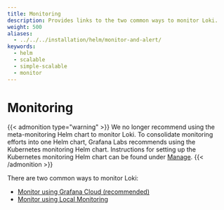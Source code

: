 ```yaml
---
title: Monitoring
description: Provides links to the two common ways to monitor Loki.
weight: 500
aliases:
  - ../../../installation/helm/monitor-and-alert/
keywords:
  - helm 
  - scalable
  - simple-scalable
  - monitor
---
```


# Monitoring

<!-- vale Grafana.We = NO -->
{{< admonition type="warning" >}}
We no longer recommend using the meta-monitoring Helm chart to monitor Loki. To consolidate monitoring efforts into one Helm chart, Grafana Labs recommends using the Kubernetes monitoring Helm chart. Instructions for setting up the Kubernetes monitoring Helm chart can be found under [Manage](https://grafana.com/docs/loki/<LOKI_VERSION>/operations/meta-monitoring/).
{{< /admonition >}}
<!-- vale Grafana.We = YES -->

There are two common ways to monitor Loki:

- [Monitor using Grafana Cloud (recommended)](with-grafana-cloud/)
- [Monitor using Local Monitoring](with-local-monitoring/)
